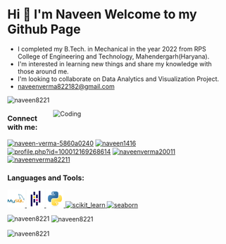 # Hi 👋 I'm Naveen Welcome to my Github Page
- I completed my B.Tech. in Mechanical in the year 2022 from RPS College of Engineering and Technology, Mahendergarh(Haryana).
- I'm interested in learning new things and share my knowledge with those around me.
- I'm looking to collaborate on Data Analytics and Visualization Project.
- naveenverma822182@gmail.com
<!--
**Naveen8221/Naveen8221** is a ✨ _special_ ✨ repository because its `README.md` (this file) appears on your GitHub profile.

Here are some ideas to get you started:

- 🔭 I’m currently working on ...
- 🌱 I’m currently learning ...
- 👯 I’m looking to collaborate on ...
- 🤔 I’m looking for help with ...
- 💬 Ask me about ...
- 📫 How to reach me: ...
- 😄 Pronouns: ...
- ⚡ Fun fact: ...
-->
<p align="left"> <img src="https://komarev.com/ghpvc/?username=naveen8221&label=Profile%20views&color=0e75b6&style=flat" alt="naveen8221" /> </p>
<img align="right" alt="Coding" width="400" src="https://cdn.dribbble.com/users/1162077/screenshots/3848914/programmer.gif">

<h3 align="left">Connect with me:</h3>
<p align="left">
<a href="https://linkedin.com/in/naveen-verma-5860a0240" target="blank"><img align="center" src="https://raw.githubusercontent.com/rahuldkjain/github-profile-readme-generator/master/src/images/icons/Social/linked-in-alt.svg" alt="naveen-verma-5860a0240" height="30" width="40" /></a>
<a href="https://kaggle.com/naveen1416" target="blank"><img align="center" src="https://raw.githubusercontent.com/rahuldkjain/github-profile-readme-generator/master/src/images/icons/Social/kaggle.svg" alt="naveen1416" height="30" width="40" /></a>
<a href="https://fb.com/profile.php?id=100012169268614" target="blank"><img align="center" src="https://raw.githubusercontent.com/rahuldkjain/github-profile-readme-generator/master/src/images/icons/Social/facebook.svg" alt="profile.php?id=100012169268614" height="30" width="40" /></a>
<a href="https://instagram.com/naveenverma20011" target="blank"><img align="center" src="https://raw.githubusercontent.com/rahuldkjain/github-profile-readme-generator/master/src/images/icons/Social/instagram.svg" alt="naveenverma20011" height="30" width="40" /></a>
<a href="https://www.hackerrank.com/naveenverma82211" target="blank"><img align="center" src="https://raw.githubusercontent.com/rahuldkjain/github-profile-readme-generator/master/src/images/icons/Social/hackerrank.svg" alt="naveenverma82211" height="30" width="40" /></a>
</p>

<h3 align="left">Languages and Tools:</h3>
<p align="left"> <a href="https://www.mysql.com/" target="_blank" rel="noreferrer"> <img src="https://raw.githubusercontent.com/devicons/devicon/master/icons/mysql/mysql-original-wordmark.svg" alt="mysql" width="40" height="40"/> </a> <a href="https://pandas.pydata.org/" target="_blank" rel="noreferrer"> <img src="https://raw.githubusercontent.com/devicons/devicon/2ae2a900d2f041da66e950e4d48052658d850630/icons/pandas/pandas-original.svg" alt="pandas" width="40" height="40"/> </a> <a href="https://www.python.org" target="_blank" rel="noreferrer"> <img src="https://raw.githubusercontent.com/devicons/devicon/master/icons/python/python-original.svg" alt="python" width="40" height="40"/> </a> <a href="https://scikit-learn.org/" target="_blank" rel="noreferrer"> <img src="https://upload.wikimedia.org/wikipedia/commons/0/05/Scikit_learn_logo_small.svg" alt="scikit_learn" width="40" height="40"/> </a> <a href="https://seaborn.pydata.org/" target="_blank" rel="noreferrer"> <img src="https://seaborn.pydata.org/_images/logo-mark-lightbg.svg" alt="seaborn" width="40" height="40"/> </a> </p>

<p><img align="left" src="https://github-readme-stats.vercel.app/api/top-langs?username=naveen8221&show_icons=true&locale=en&layout=compact" alt="naveen8221" /></p>

<p>&nbsp;<img align="center" src="https://github-readme-stats.vercel.app/api?username=naveen8221&show_icons=true&locale=en" alt="naveen8221" /></p>

<p><img align="center" src="https://github-readme-streak-stats.herokuapp.com/?user=naveen8221&" alt="naveen8221" /></p>

